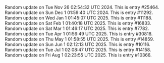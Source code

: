 
Random update on Tue Nov 26 02:54:32 UTC 2024. This is entry #25464.
Random update on Sun Dec  1 01:59:40 UTC 2024. This is entry #11292.
Random update on Wed Jan  1 01:45:07 UTC 2025. This is entry #11188.
Random update on Sat Feb  1 01:40:18 UTC 2025. This is entry #16833.
Random update on Sat Mar  1 01:46:17 UTC 2025. This is entry #7782.
Random update on Tue Apr  1 01:56:49 UTC 2025. This is entry #30818.
Random update on Thu May  1 01:58:55 UTC 2025. This is entry #14859.
Random update on Sun Jun  1 02:12:13 UTC 2025. This is entry #10116.
Random update on Tue Jul  1 02:08:47 UTC 2025. This is entry #14158.
Random update on Fri Aug  1 02:23:55 UTC 2025. This is entry #10366.
